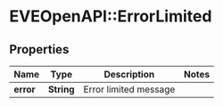 # EVEOpenAPI::ErrorLimited

## Properties
Name | Type | Description | Notes
------------ | ------------- | ------------- | -------------
**error** | **String** | Error limited message | 


